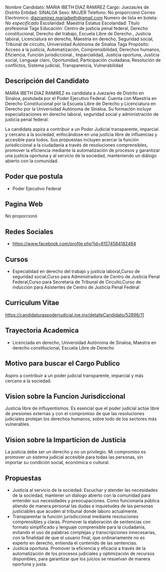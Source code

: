 Nombre Candidato: MARIA IBETH DIAZ RAMIREZ
Cargo: Juezas/es de Distrito
Entidad: SINALOA
Sexo: MUJER
Telefono: No proporcionó
Correo Electronico: diazramirez.mariaibeth@gmail.com
Numero de lista en boleta: *No especificado*
Escolaridad: Maestría
Estatus Escolaridad: Título profesional
Tags Educación: Centro de justicia penal federal, Derecho constitucional, Derecho del trabajo, Escuela Libre de Derecho., Justicia laboral, Licenciatura en derecho, Maestría en derecho, Seguridad social, Tribunal de circuito, Universidad Autónoma de Sinaloa
Tags Propósito: Acceso a la justicia, Automatización, Comprensibilidad, Derechos humanos, Eficiencia, Función jurisdiccional., Imparcialidad, Justicia oportuna, Justicia social, Lenguaje claro, Oportunidad, Participación ciudadana, Resolución de conflictos, Sistema judicial, Transparencia, Vulnerabilidad


## Descripción del Candidato 

MARIA IBETH DIAZ RAMIREZ es candidata a Jueza/es de Distrito en Sinaloa, postulada por el Poder Ejecutivo Federal. Cuenta con Maestría en Derecho Constitucional por la Escuela Libre de Derecho y Licenciatura en Derecho por la Universidad Autónoma de Sinaloa. Su formación incluye especializaciones en derecho laboral, seguridad social y administración de justicia penal federal.

La candidata aspira a contribuir a un Poder Judicial transparente, imparcial y cercano a la sociedad, enfocándose en una justicia libre de influencias y accesible para todos. Sus propuestas incluyen acercar la función jurisdiccional a la ciudadanía a través de resoluciones comprensibles, promover la eficiencia mediante la automatización de procesos y garantizar una justicia oportuna y al servicio de la sociedad, manteniendo un diálogo abierto con la comunidad.


## Poder que postula

- Poder Ejecutivo Federal


## Pagina Web

No proporcionó


## Redes Sociales

- https://www.facebook.com/profile.php?id=61574584182464


## Cursos

- Especialidad en derecho del trabajo y justicia laboral,Curso de seguridad social,Curso para Administradora de Centro de Justicia Penal Federal,Curso para Secretaria de Tribunal de Circuito,Curso de inducción para Asistentes de Centro de Justicia Penal Federal


## Curriculum Vitae

https://candidaturaspoderjudicial.ine.mx/detalleCandidato/52896/11


## Trayectoria Academica

- Licenciada en derecho, Universidad Autónoma de Sinaloa; Maestra en derecho constitucional, Escuela Libre de Derecho


## Motivo para buscar el Cargo Publico

Aspiro a contribuir a un poder judicial transparente, imparcial y más cercano a la sociedad.


## Vision sobre la Funcion Jurisdiccional

Justicia libre de influyentismos. Es esencial que el poder judicial actúe libre de presiones externas y con el compromiso de que las resoluciones judiciales protejan los derechos humanos, sobre todo de los sectores más vulnerables.


## Vision sobre la Imparticion de Justicia

La justicia debe ser un derecho y no un privilegio. Mi compromiso es promover un sistema judicial accesible para todas las personas, sin importar su condición social, económica o cultural.


## Propuestas

- Justicia al servicio de la sociedad. Escuchar y atender las necesidades de la sociedad, mantener un diálogo abierto con la comunidad para entender sus necesidades y preocupaciones. Como funcionaria pública atiendo de manera personal las dudas e inquietudes de las personas justiciables que acuden al tribunal donde laboro actualmente.
- Transparentar la función jurisdiccional mediante resoluciones comprensibles y claras. Promover la elaboración de sentencias con formato simplificado y lenguaje comprensible para la ciudadanía, evitando el uso de palabras complejas y transcripciones innecesarias, con la finalidad de que el usuario final, que ordinariamente no es experto en derecho, entienda el contenido de las sentencias.
- Justicia oportuna. Promover la eficiencia y eficacia a través de la automatización de los procesos judiciales y optimización de recursos disponibles, para garantizar que los juicios se resuelvan de manera oportuna y justa.

